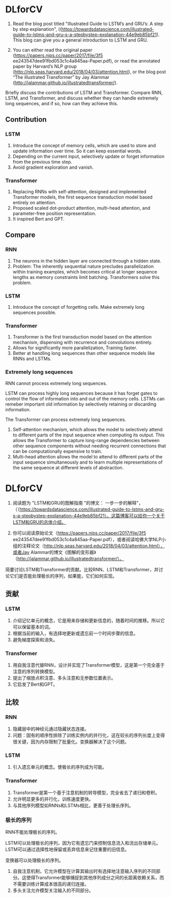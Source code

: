 # DLforCV

1. Read the blog post titled "Illustrated Guide to LSTM’s and GRU’s: A step by step explanation", ((https://towardsdatascience.com/illustrated-guide-to-lstms-and-gru-s-a-stepbystep-explanation-44e9eb85bf21). This blog can give you a general introduction to LSTM and GRU.

2. You can either read the original paper (https://papers.nips.cc/paper/2017/file/3f5 ee243547dee91fbd053c1c4a845aa-Paper.pdf), or read the annotated paper by Harvard’s NLP group (http://nlp.seas.harvard.edu/2018/04/03/attention.html), or the blog post “The illustrated Transformer” by Jay Alammar (http://jalammar.github.io/illustratedtransformer/).

Briefly discuss the contributions of LSTM and Transformer. Compare RNN, LSTM, and Transformer, and discuss whether they can handle extremely long sequences, and if so, how can they achieve this.

## Contribution

###  LSTM

1.  Introduce the concept of memory cells, which are used to store and update information over time. So it can keep essential words. 
2. Depending on the current input, selectively update or forget information from the previous time step.
3. Avoid gradient exploration and vanish. 

###  Transformer

1. Replacing RNNs with self-attention, designed and implemented Transformer models, the first sequence transduction model based entirely on attention.
2. Proposed scaled dot-product attention, multi-head attention, and parameter-free position representation. 
3. It inspired Bert and GPT. 

## Compare

### RNN

1. The neurons in the hidden layer are connected through a hidden state.
2. Problem: The inherently sequential nature precludes parallelization within training examples, which becomes critical at longer sequence lengths as memory constraints limit batching. Transformers solve this problem.

###  LSTM

1.  Introduce the concept of forgetting cells. Make extremely long sequences possible.

###  Transformer

1. Transformer is the first transduction model based on the attention mechanism, dispensing with recurrence and convolutions entirely.
2.  Allows for significantly more parallelization, Training faster.
3. Better at handling long sequences than other sequence models like RNNs and LSTMs.

### Extremely long sequences

RNN cannot process extremely long sequences.

LSTM can process highly long sequences because it has forget gates to control the flow of information into and out of the memory cells. LSTMs can remeber important old information by selectively retaining or discarding information. 

The Transformer can process extremely long sequences. 

1. Self-attention mechanism, which allows the model to selectively attend to different parts of the input sequence when computing its output. This allows the Transformer to capture long-range dependencies between other sequence components without needing recurrent connections that can be computationally expensive to train. 
2. Multi-head attention allows the model to attend to different parts of the input sequence simultaneously and to learn multiple representations of the same sequence at different levels of abstraction.

# DLforCV

1. 阅读题为 "LSTM和GRU的图解指南 "的博文： 一步一步的解释"，（（https://towardsdatascience.com/illustrated-guide-to-lstms-and-gru-s-a-stepbystep-explanation-44e9eb85bf21）。这篇博客可以给你一个关于LSTM和GRU的总体介绍。

2. 你可以阅读原始论文（https://papers.nips.cc/paper/2017/file/3f5 ee243547dee91fbd053c1c4a845aa-Paper.pdf），或者阅读哈佛大学NLP小组的注释论文（http://nlp.seas.harvard.edu/2018/04/03/attention.html），或者Jay Alammar的博文《图解的变形器》（http://jalammar.github.io/illustratedtransformer/）。

简要讨论LSTM和Transformer的贡献。比较RNN、LSTM和Transformer，并讨论它们是否能处理极长的序列，如果能，它们如何实现。

## 贡献

### LSTM

1.  介绍记忆单元的概念，它是用来存储和更新信息的，随着时间的推移。所以它可以保留基本的词。
2.  根据当前的输入，有选择地更新或遗忘前一个时间步骤的信息。
3.  避免梯度探索和消失。

### Transformer

1. 用自我注意代替RNN，设计并实现了Transformer模型，这是第一个完全基于注意的序列转换模型。
2. 提出了缩放点积注意、多头注意和无参数位置表示。
3. 它启发了Bert和GPT。

## 比较

### RNN

1. 隐藏层中的神经元通过隐藏状态连接。
2. 问题：固有的顺序性排除了训练实例内的并行化，这在较长的序列长度上变得很关键，因为内存限制了批量化。变换器解决了这个问题。

### LSTM

1.  引入遗忘单元的概念。使极长的序列成为可能。

### Transformer

1. Transformer是第一个基于注意机制的转导模型，完全省去了递归和卷积。
2. 允许明显更多的并行化，训练速度更快。
3. 与其他序列模型如RNNs和LSTMs相比，更善于处理长序列。

### 极长的序列

RNN不能处理极长的序列。

LSTM可以处理极长的序列，因为它有遗忘门来控制信息流入和流出存储单元。LSTM可以通过选择性地保留或丢弃信息来记住重要的旧信息。

变换器可以处理极长的序列。

1. 自我注意机制，它允许模型在计算其输出时有选择地注意输入序列的不同部分。这使得Transformer能够捕捉到其他序列成分之间的长距离依赖关系，而不需要训练计算成本很高的递归连接。
2. 多头关注允许模型关注输入的不同部分。
